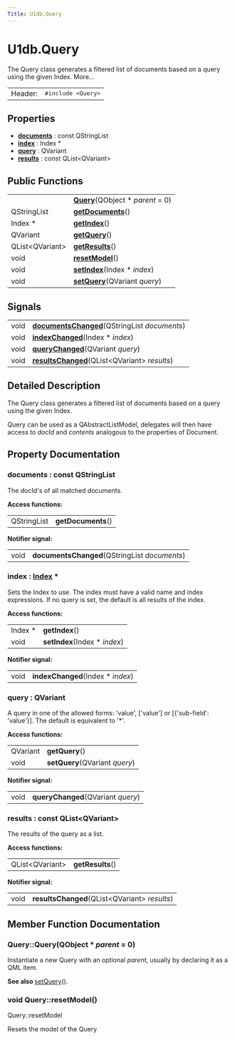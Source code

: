 ```yaml
---
Title: U1db.Query
---
```


# U1db.Query

<!-- $$$Query-brief -->
<p>The Query class generates a filtered list of documents based on a query using the given Index. More...</p>
<!-- @@@Query -->
<table class="alignedsummary">
<tr><td class="memItemLeft rightAlign topAlign"> Header:</td><td class="memItemRight bottomAlign"> </b><tt><span class="preprocessor">#include &lt;Query&gt;</span>
</tt></td></tr></table><ul>
</ul>
<h2>Properties</h2>
<ul>
<li class="fn"><b><a href="#documents-prop">documents</a></b> : const QStringList</li>
<li class="fn"><b><a href="#index-prop">index</a></b> : Index *</li>
<li class="fn"><b><a href="#query-prop">query</a></b> : QVariant</li>
<li class="fn"><b><a href="#results-prop">results</a></b> : const QList&lt;QVariant&gt;</li>
</ul>
<h2>Public Functions</h2>
<table class="alignedsummary">
<tr><td class="memItemLeft rightAlign topAlign"> </td><td class="memItemRight bottomAlign"><b><a href="#Query">Query</a></b>(QObject *<i> parent</i> = 0)</td></tr>
<tr><td class="memItemLeft rightAlign topAlign"> QStringList </td><td class="memItemRight bottomAlign"><b><a href="#documents-prop">getDocuments</a></b>()</td></tr>
<tr><td class="memItemLeft rightAlign topAlign"> Index * </td><td class="memItemRight bottomAlign"><b><a href="#index-prop">getIndex</a></b>()</td></tr>
<tr><td class="memItemLeft rightAlign topAlign"> QVariant </td><td class="memItemRight bottomAlign"><b><a href="#query-prop">getQuery</a></b>()</td></tr>
<tr><td class="memItemLeft rightAlign topAlign"> QList&lt;QVariant&gt; </td><td class="memItemRight bottomAlign"><b><a href="#results-prop">getResults</a></b>()</td></tr>
<tr><td class="memItemLeft rightAlign topAlign"> void </td><td class="memItemRight bottomAlign"><b><a href="#resetModel">resetModel</a></b>()</td></tr>
<tr><td class="memItemLeft rightAlign topAlign"> void </td><td class="memItemRight bottomAlign"><b><a href="#index-prop">setIndex</a></b>(Index *<i> index</i>)</td></tr>
<tr><td class="memItemLeft rightAlign topAlign"> void </td><td class="memItemRight bottomAlign"><b><a href="#query-prop">setQuery</a></b>(QVariant<i> query</i>)</td></tr>
</table>
<h2>Signals</h2>
<table class="alignedsummary">
<tr><td class="memItemLeft rightAlign topAlign"> void </td><td class="memItemRight bottomAlign"><b><a href="#documents-prop">documentsChanged</a></b>(QStringList<i> documents</i>)</td></tr>
<tr><td class="memItemLeft rightAlign topAlign"> void </td><td class="memItemRight bottomAlign"><b><a href="#index-prop">indexChanged</a></b>(Index *<i> index</i>)</td></tr>
<tr><td class="memItemLeft rightAlign topAlign"> void </td><td class="memItemRight bottomAlign"><b><a href="#query-prop">queryChanged</a></b>(QVariant<i> query</i>)</td></tr>
<tr><td class="memItemLeft rightAlign topAlign"> void </td><td class="memItemRight bottomAlign"><b><a href="#results-prop">resultsChanged</a></b>(QList&lt;QVariant&gt;<i> results</i>)</td></tr>
</table>
<!-- $$$Query-description -->
<h2>Detailed Description</h2>
<p>The Query class generates a filtered list of documents based on a query using the given Index.</p>
<p>Query can be used as a QAbstractListModel, delegates will then have access to <i>docId</i> and <i>contents</i> analogous to the properties of Document.</p>
<!-- @@@Query -->
<h2>Property Documentation</h2>
<!-- $$$documents-prop$$$getDocuments$$$documentsChangedQStringList -->
<h3 class="fn"><span class="name">documents</span> : const <span class="type">QStringList</span></h3>
<p>The docId's of all matched documents.</p>
<p><b>Access functions:</b></p>
<table class="alignedsummary">
<tr><td class="memItemLeft topAlign rightAlign"> QStringList </td><td class="memItemRight bottomAlign"><span class="name"><b>getDocuments</b></span>()</td></tr>
</table>
<p><b>Notifier signal:</b></p>
<table class="alignedsummary">
<tr><td class="memItemLeft topAlign rightAlign"> void </td><td class="memItemRight bottomAlign"><span class="name"><b>documentsChanged</b></span>(QStringList<i> documents</i>)</td></tr>
</table>
<!-- @@@documents -->
<!-- $$$index-prop$$$getIndex$$$setIndexIndex*$$$indexChangedIndex* -->
<h3 class="fn"><span class="name">index</span> : <span class="type"><a href="U1db.Index.md">Index</a></span> *</h3>
<p>Sets the Index to use. The index must have a valid name and index expressions. If no query is set, the default is all results of the index.</p>
<p><b>Access functions:</b></p>
<table class="alignedsummary">
<tr><td class="memItemLeft topAlign rightAlign"> Index * </td><td class="memItemRight bottomAlign"><span class="name"><b>getIndex</b></span>()</td></tr>
<tr><td class="memItemLeft topAlign rightAlign"> void </td><td class="memItemRight bottomAlign"><span class="name"><b>setIndex</b></span>(Index *<i> index</i>)</td></tr>
</table>
<p><b>Notifier signal:</b></p>
<table class="alignedsummary">
<tr><td class="memItemLeft topAlign rightAlign"> void </td><td class="memItemRight bottomAlign"><span class="name"><b>indexChanged</b></span>(Index *<i> index</i>)</td></tr>
</table>
<!-- @@@index -->
<!-- $$$query-prop$$$getQuery$$$setQueryQVariant$$$queryChangedQVariant -->
<h3 class="fn"><span class="name">query</span> : <span class="type">QVariant</span></h3>
<p>A query in one of the allowed forms: 'value', ['value'] or [{'sub-field': 'value'}]. The default is equivalent to '*'.</p>
<p><b>Access functions:</b></p>
<table class="alignedsummary">
<tr><td class="memItemLeft topAlign rightAlign"> QVariant </td><td class="memItemRight bottomAlign"><span class="name"><b>getQuery</b></span>()</td></tr>
<tr><td class="memItemLeft topAlign rightAlign"> void </td><td class="memItemRight bottomAlign"><span class="name"><b>setQuery</b></span>(QVariant<i> query</i>)</td></tr>
</table>
<p><b>Notifier signal:</b></p>
<table class="alignedsummary">
<tr><td class="memItemLeft topAlign rightAlign"> void </td><td class="memItemRight bottomAlign"><span class="name"><b>queryChanged</b></span>(QVariant<i> query</i>)</td></tr>
</table>
<!-- @@@query -->
<!-- $$$results-prop$$$getResults$$$resultsChangedQList<QVariant> -->
<h3 class="fn"><span class="name">results</span> : const <span class="type">QList</span>&lt;<span class="type">QVariant</span>&gt;</h3>
<p>The results of the query as a list.</p>
<p><b>Access functions:</b></p>
<table class="alignedsummary">
<tr><td class="memItemLeft topAlign rightAlign"> QList&lt;QVariant&gt; </td><td class="memItemRight bottomAlign"><span class="name"><b>getResults</b></span>()</td></tr>
</table>
<p><b>Notifier signal:</b></p>
<table class="alignedsummary">
<tr><td class="memItemLeft topAlign rightAlign"> void </td><td class="memItemRight bottomAlign"><span class="name"><b>resultsChanged</b></span>(QList&lt;QVariant&gt;<i> results</i>)</td></tr>
</table>
<!-- @@@results -->
<h2>Member Function Documentation</h2>
<!-- $$$Query[overload1]$$$QueryQObject* -->
<h3 class="fn">Query::<span class="name">Query</span>(<span class="type">QObject</span> *<i> parent</i> = 0)</h3>
<p>Instantiate a new Query with an optional <i>parent</i>, usually by declaring it as a QML item.</p>
<p><b>See also </b><a href="#query-prop">setQuery</a>().</p>
<!-- @@@Query -->
<!-- $$$resetModel[overload1]$$$resetModel -->
<h3 class="fn"><span class="type">void</span> Query::<span class="name">resetModel</span>()</h3>
<p>Query::resetModel</p>
<p>Resets the model of the Query</p>
<!-- @@@resetModel -->
